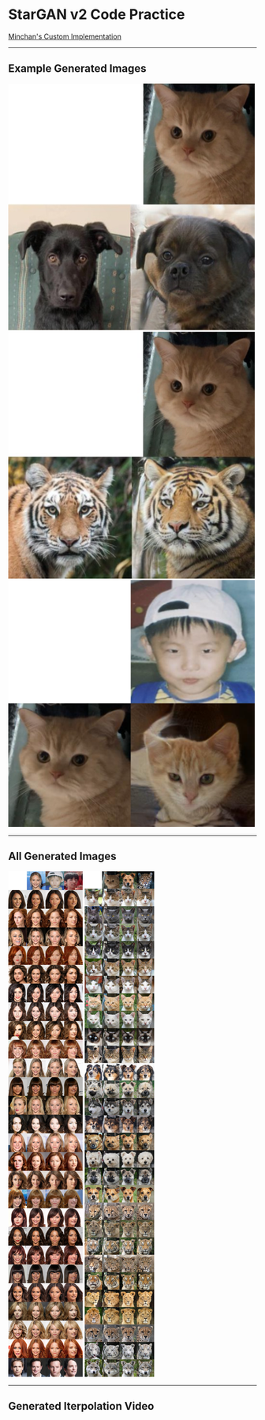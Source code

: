 # StarGAN v2 Code Practice

[Minchan's Custom Implementation](https://github.com/shoveling-pig/custom-stargan-v2)

---

## Example Generated Images

<img src="/assets/result/linga_plus_dog.jpg" width="500" height="500" />

<img src="/assets/result/linga_plus_wildlife.jpg" width="500" height="500" />

<img src="/assets/result/baby_plus_linga.PNG" width="500" height="500" />

---

## All Generated Images

<img src="/assets/result/celeba_result2.jpg" />

<img src="/assets/result/afhq_result1.jpg" />

---

## Generated Iterpolation Video